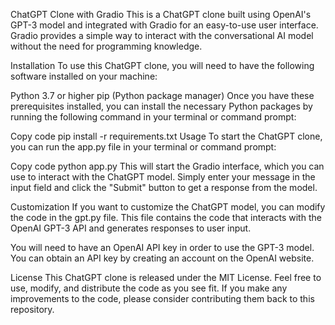ChatGPT Clone with Gradio
This is a ChatGPT clone built using OpenAI's GPT-3 model and integrated with Gradio for an easy-to-use user interface. Gradio provides a simple way to interact with the conversational AI model without the need for programming knowledge.

Installation
To use this ChatGPT clone, you will need to have the following software installed on your machine:

Python 3.7 or higher
pip (Python package manager)
Once you have these prerequisites installed, you can install the necessary Python packages by running the following command in your terminal or command prompt:

Copy code
pip install -r requirements.txt
Usage
To start the ChatGPT clone, you can run the app.py file in your terminal or command prompt:

Copy code
python app.py
This will start the Gradio interface, which you can use to interact with the ChatGPT model. Simply enter your message in the input field and click the "Submit" button to get a response from the model.

Customization
If you want to customize the ChatGPT model, you can modify the code in the gpt.py file. This file contains the code that interacts with the OpenAI GPT-3 API and generates responses to user input.

You will need to have an OpenAI API key in order to use the GPT-3 model. You can obtain an API key by creating an account on the OpenAI website.

License
This ChatGPT clone is released under the MIT License. Feel free to use, modify, and distribute the code as you see fit. If you make any improvements to the code, please consider contributing them back to this repository.
